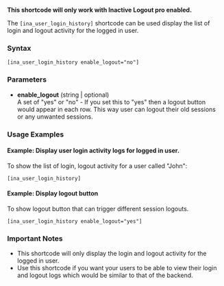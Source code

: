 **This shortcode will only work with Inactive Logout pro enabled.**

The `[ina_user_login_history]` shortcode can be used display the list of login and logout activity for the logged in user.

### Syntax

`[ina_user_login_history enable_logout="no"]`

### Parameters

- **enable_logout** (string | optional)  
  A set of "yes" or "no" - If you set this to "yes" then a logout button would appear in each row. This way user can logout their old sessions or any unwanted sessions.

### Usage Examples

#### Example: Display user login activity logs for logged in user.

To show the list of login, logout activity for a user called "John": 

`[ina_user_login_history]`

#### Example: Display logout button

To show logout button that can trigger different session logouts.

`[ina_user_login_history enable_logout="yes"]`

### Important Notes

- This shortcode will only display the login and logout activity for the logged in user.
- Use this shortcode if you want your users to be able to view their login and logout logs which would be similar to that of the backend.

